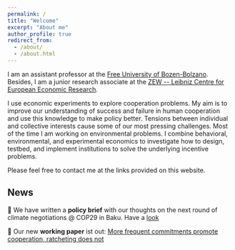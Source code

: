 ```yaml
---
permalink: /
title: "Welcome"
excerpt: "About me"
author_profile: true
redirect_from: 
  - /about/
  - /about.html
---
```


I am an assistant professor at the [Free University of Bozen-Bolzano](https://www.unibz.it/en/faculties/economics-management/). 
Besides, I am a junior research associate at the [ZEW -- Leibniz Centre for European Economic Research](https://www.zew.de/). 

I use economic experiments to explore cooperation problems. My aim is to improve our understanding of success and failure 
in human cooperation and use this knowledge to make policy better. Tensions between individual and collective interests 
cause some of our most pressing challenges. Most of the time I am working on environmental problems. I combine behavioral,
environmental, and experimental economics to investigate how to design, testbed, and implement institutions to solve the underlying
incentive problems. 

Please feel free to contact me at the links provided on this website.

## News

&#128276; We have written a <b>policy brief</b> with our thoughts on the next round of climate negotiations @ COP29 in Baku. Have a [look](/files/paper4_PB.pdf)

&#128276; Our new <b>working paper</b> ist out: [More frequent commitments promote cooperation, ratcheting does not](/files/paper4.pdf)
